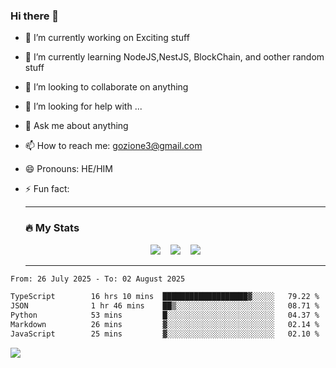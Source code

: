 ### Hi there 👋

<!--
**charlieScript/charlieScript** is a ✨ _special_ ✨ repository because its `README.md` (this file) appears on your GitHub profile.

Here are some ideas to get you started: -->

- 🔭 I’m currently working on Exciting stuff
- 🌱 I’m currently learning NodeJS,NestJS, BlockChain, and oother random stuff
- 👯 I’m looking to collaborate on anything
- 🤔 I’m looking for help with ...
- 💬 Ask me about anything
- 📫 How to reach me: gozione3@gmail.com
- 😄 Pronouns: HE/HIM
- ⚡ Fun fact:


  ---

  ### :fire: My Stats

  <div id="stats" align="center">
  <img src="http://github-readme-streak-stats.herokuapp.com?user=charlieScript&theme=dark&date_format=M%20j%5B%2C%20Y%5D" />&nbsp;&nbsp;&nbsp;
  <img src="https://github-readme-stats.vercel.app/api/top-langs/?username=charlieScript&layout=compact&theme=vision-friendly-dark"/>&nbsp;&nbsp;&nbsp;
  <img src="https://github-readme-stats.vercel.app/api?username=charlieScript&show_icons=true&theme=radical"/>
  </div>

  ---



<!--START_SECTION:waka-->

```txt
From: 26 July 2025 - To: 02 August 2025

TypeScript        16 hrs 10 mins  ███████████████████▓░░░░░   79.22 %
JSON              1 hr 46 mins    ██▒░░░░░░░░░░░░░░░░░░░░░░   08.71 %
Python            53 mins         █░░░░░░░░░░░░░░░░░░░░░░░░   04.37 %
Markdown          26 mins         ▓░░░░░░░░░░░░░░░░░░░░░░░░   02.14 %
JavaScript        25 mins         ▓░░░░░░░░░░░░░░░░░░░░░░░░   02.10 %
```

<!--END_SECTION:waka-->
![](https://komarev.com/ghpvc/?username=charlieScript)
